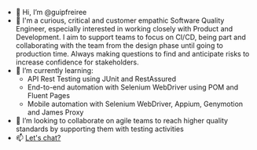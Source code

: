 - 👋 Hi, I’m @guipfreiree
- 👀 I'm a curious, critical and customer empathic Software Quality Engineer, especially interested in working closely with Product and Development.
I aim to support teams to focus on CI/CD, being part and collaborating with the team from the design phase until going to production time.
Always making questions to find and anticipate risks to increase confidence for stakeholders.
- 🌱 I’m currently learning:
    - API Rest Testing using JUnit and RestAssured
    - End-to-end automation with Selenium WebDriver using POM and Fluent Pages
    - Mobile automation with Selenium WebDriver, Appium, Genymotion and James Proxy
- 💞️ I’m looking to collaborate on agile teams to reach higher quality standards by supporting them with testing activities
- 📫 [Let's chat?](https://www.linkedin.com/in/guifreire/)

<!---
guipfreiree/guipfreiree is a ✨ special ✨ repository because its `README.md` (this file) appears on your GitHub profile.
You can click the Preview link to take a look at your changes.
--->
